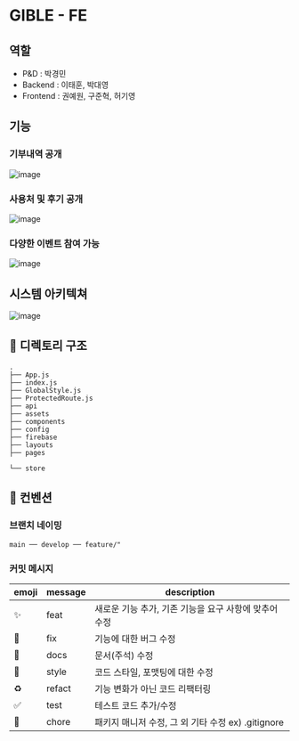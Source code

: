 # GIBLE - FE
## 역할
- P&D : 박경민
- Backend : 이태훈, 박대영
- Frontend : 권예원, 구준혁, 허기영

## 기능
### 기부내역 공개
![image](https://github.com/user-attachments/assets/ab0f5a10-cb3a-4844-9e9f-aed8a56e80b9)
### 사용처 및 후기 공개
![image](https://github.com/user-attachments/assets/93488253-c23a-405b-91c5-daebaa40d3bb)
### 다양한 이벤트 참여 가능
![image](https://github.com/user-attachments/assets/35876c64-ff15-438f-b0c7-ed10f79c1b36)
## 시스템 아키텍쳐
![image](https://github.com/user-attachments/assets/0b18c9da-0f49-4652-bd2b-7d6202f428dc)


## 📌 디렉토리 구조
```
.
├── App.js   
├── index.js
├── GlobalStyle.js
├── ProtectedRoute.js
├── api
├── assets
├── components
├── config
├── firebase
├── layouts
├── pages

└── store
```

## 📌 컨벤션 

### 브랜치 네이밍 
```
main ── develop ── feature/"
```
### 커밋 메시지

| emoji | message | description |
| --- | --- | --- |
| :sparkles: | feat | 새로운 기능 추가, 기존 기능을 요구 사항에 맞추어 수정 |
| :bug: | fix | 기능에 대한 버그 수정 |
| :closed_book: | docs | 문서(주석) 수정 |
| :art: | style | 코드 스타일, 포맷팅에 대한 수정 |
| :recycle: | refact | 기능 변화가 아닌 코드 리팩터링 |
| :white_check_mark: | test | 테스트 코드 추가/수정 |
| :pushpin: | chore | 패키지 매니저 수정, 그 외 기타 수정 ex) .gitignore |
